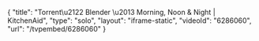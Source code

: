 {
    "title": "Torrent\u2122 Blender \u2013 Morning, Noon & Night | KitchenAid",
    "type": "solo",
    "layout": "iframe-static",
    "videoId": "6286060",
    "url": "\/tvpembed\/6286060"
}